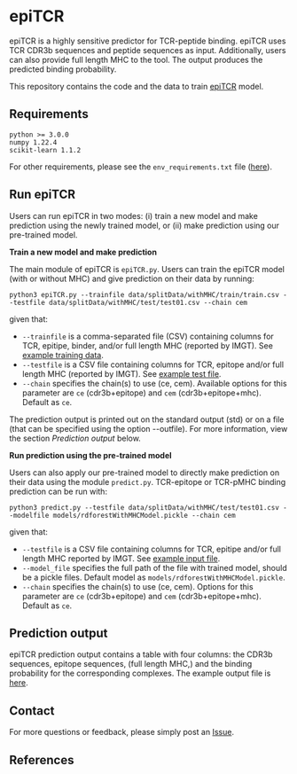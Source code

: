 # epiTCR

epiTCR is a highly sensitive predictor for TCR-peptide binding. epiTCR uses TCR CDR3b sequences and peptide sequences as input. Additionally, users can also provide full length MHC to the tool. The output produces the predicted binding probability. 

This repository contains the code and the data to train [epiTCR](https://doi.org/10.1093/bioinformatics/btad284) model.


## Requirements

```text
python >= 3.0.0
numpy 1.22.4
scikit-learn 1.1.2
```
For other requirements, please see the `env_requirements.txt` file ([here](env_requirements.txt)).

## Run epiTCR
Users can run epiTCR in two modes: (i) train a new model and make prediction using the newly trained model, or (ii) make prediction using our pre-trained model.

**Train a new model and make prediction**

The main module of epiTCR is `epiTCR.py`. Users can train the epiTCR model (with or without MHC) and give prediction on their data by running:

```commandline
python3 epiTCR.py --trainfile data/splitData/withMHC/train/train.csv --testfile data/splitData/withMHC/test/test01.csv --chain cem
```
given that:
- `--trainfile` is a comma-separated file (CSV) containing columns for TCR, epitipe, binder, and/or full length MHC (reported by IMGT). See [example training data](data/splitData/withMHC/train/train.csv.zip).
- `--testfile` is a CSV file containing columns for TCR, epitope and/or full length MHC (reported by IMGT). See [example test file](data/splitData/withMHC/test/test01.csv).
- `--chain` specifies the chain(s) to use (ce, cem). Available options for this parameter are `ce` (cdr3b+epitope) and `cem` (cdr3b+epitope+mhc). Default as `ce`.

The prediction output is printed out on the standard output (std) or on a file (that can be specified using the option --outfile). For more information, view the section *Prediction output* below. 

**Run prediction using the pre-trained model**

Users can also apply our pre-trained model to directly make prediction on their data using the module `predict.py`. TCR-epitope or TCR-pMHC binding prediction can be run with:

```commandline
python3 predict.py --testfile data/splitData/withMHC/test/test01.csv --modelfile models/rdforestWithMHCModel.pickle --chain cem
```
given that:
- `--testfile` is a CSV file containing columns for TCR, epitipe and/or full length MHC reported by IMGT. See [example input file](data/splitData/withMHC/test/test01.csv).
- `--model_file` specifies the full path of the file with trained model, should be a pickle files. Default model as `models/rdforestWithMHCModel.pickle`.
- `--chain` specifies the chain(s) to use (ce, cem). Options for this parameter are `ce` (cdr3b+epitope) and `cem` (cdr3b+epitope+mhc). Default as `ce`.

## Prediction output  

epiTCR prediction output contains a table with four columns: the CDR3b sequences, epitope sequences, (full length MHC,) and the binding probability for the corresponding complexes. The example output file is [here](data/test/output/output_prediction.csv).

## Contact

For more questions or feedback, please simply post an [Issue](https://github.com/ddiem-ri-4D/epiTCR/issues/new). 

## References
